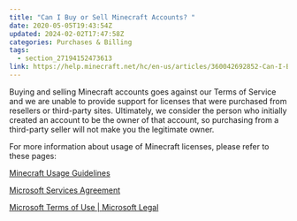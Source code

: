 ```yaml
---
title: "Can I Buy or Sell Minecraft Accounts? "
date: 2020-05-05T19:43:54Z
updated: 2024-02-02T17:47:58Z
categories: Purchases & Billing
tags:
  - section_27194152473613
link: https://help.minecraft.net/hc/en-us/articles/360042692852-Can-I-Buy-or-Sell-Minecraft-Accounts
---
```


Buying and selling Minecraft accounts goes against our Terms of Service and we are unable to provide support for licenses that were purchased from resellers or third-party sites. Ultimately, we consider the person who initially created an account to be the owner of that account, so purchasing from a third-party seller will not make you the legitimate owner. 

For more information about usage of Minecraft licenses, please refer to these pages:

[Minecraft Usage Guidelines](https://www.minecraft.net/en-us/usage-guidelines)

[Microsoft Services Agreement](https://www.microsoft.com/en-us/servicesagreement)

[Microsoft Terms of Use \| Microsoft Legal](https://www.microsoft.com/en-us/legal/terms-of-use)
